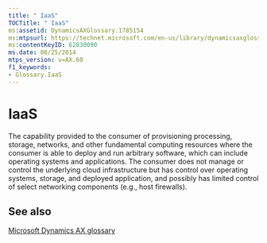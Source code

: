 ```yaml
---
title: " IaaS"
TOCTitle: " IaaS"
ms:assetid: DynamicsAXGlossary.1785154
ms:mtpsurl: https://technet.microsoft.com/en-us/library/dynamicsaxglossary.1785154(v=AX.60)
ms:contentKeyID: 62830090
ms.date: 08/25/2014
mtps_version: v=AX.60
f1_keywords:
- Glossary.IaaS
---
```


# IaaS

The capability provided to the consumer of provisioning processing, storage, networks, and other fundamental computing resources where the consumer is able to deploy and run arbitrary software, which can include operating systems and applications. The consumer does not manage or control the underlying cloud infrastructure but has control over operating systems, storage, and deployed application, and possibly has limited control of select networking components (e.g., host firewalls).

## See also

[Microsoft Dynamics AX glossary](glossary/microsoft-dynamics-ax-glossary.md)

  


